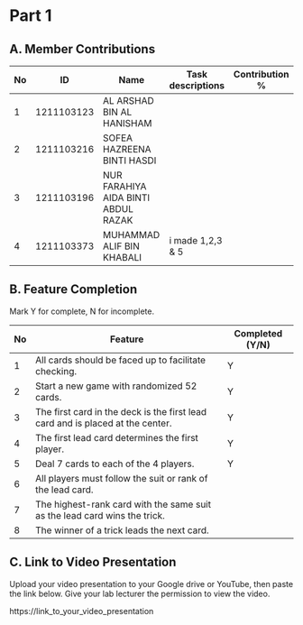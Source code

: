 # Part 1

## A. Member Contributions

No | ID       | Name                              | Task descriptions | Contribution %
-- |----------| ------------------------------    | ----------------- | --------------
1  |1211103123|AL ARSHAD BIN AL HANISHAM          |                   |
2  |1211103216|SOFEA HAZREENA BINTI HASDI         |                   |
3  |1211103196|NUR FARAHIYA AIDA BINTI ABDUL RAZAK|                   |
4  |1211103373|MUHAMMAD ALIF BIN KHABALI          | i made 1,2,3 & 5  |


## B. Feature Completion

Mark Y for complete, N for incomplete.

No | Feature                                                                         | Completed (Y/N)
-- | ------------------------------------------------------------------------------- | ---------------
1  | All cards should be faced up to facilitate checking.                            | Y
2  | Start a new game with randomized 52 cards.                                      | Y
3  | The first card in the deck is the first lead card and is placed at the center.  | Y
4  | The first lead card determines the first player.                                | Y
5  | Deal 7 cards to each of the 4 players.                                          | Y
6  | All players must follow the suit or rank of the lead card.                      |
7  | The highest-rank card with the same suit as the lead card wins the trick.       |
8  | The winner of a trick leads the next card.                                      |


## C. Link to Video Presentation

Upload your video presentation to your Google drive or YouTube, then paste the link below. Give your lab lecturer the permission to view the video.

https://link_to_your_video_presentation

